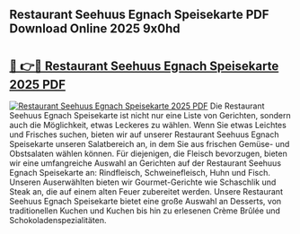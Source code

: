 ## Restaurant Seehuus Egnach Speisekarte PDF Download Online 2025 9x0hd

# <h2><a href="http://gccdez.nevu.top/?p=Restaurant+Seehuus+Egnach+Speisekarte">🔗 👉🔴 Restaurant Seehuus Egnach Speisekarte 2025 PDF</a></h2>

[![Restaurant Seehuus Egnach Speisekarte 2025 PDF](https://i.imgur.com/dBaPXMq.png)](http://gccdez.nevu.top/?p=Restaurant+Seehuus+Egnach+Speisekarte)
Die Restaurant Seehuus Egnach Speisekarte ist nicht nur eine Liste von Gerichten, sondern auch die Möglichkeit, etwas Leckeres zu wählen. Wenn Sie etwas Leichtes und Frisches suchen, bieten wir auf unserer Restaurant Seehuus Egnach Speisekarte unseren Salatbereich an, in dem Sie aus frischen Gemüse- und Obstsalaten wählen können. Für diejenigen, die Fleisch bevorzugen, bieten wir eine umfangreiche Auswahl an Gerichten auf der Restaurant Seehuus Egnach Speisekarte an: Rindfleisch, Schweinefleisch, Huhn und Fisch. Unseren Auserwählten bieten wir Gourmet-Gerichte wie Schaschlik und Steak an, die auf einem alten Feuer zubereitet werden. Unsere Restaurant Seehuus Egnach Speisekarte bietet eine große Auswahl an Desserts, von traditionellen Kuchen und Kuchen bis hin zu erlesenen Crème Brûlée und Schokoladenspezialitäten.
